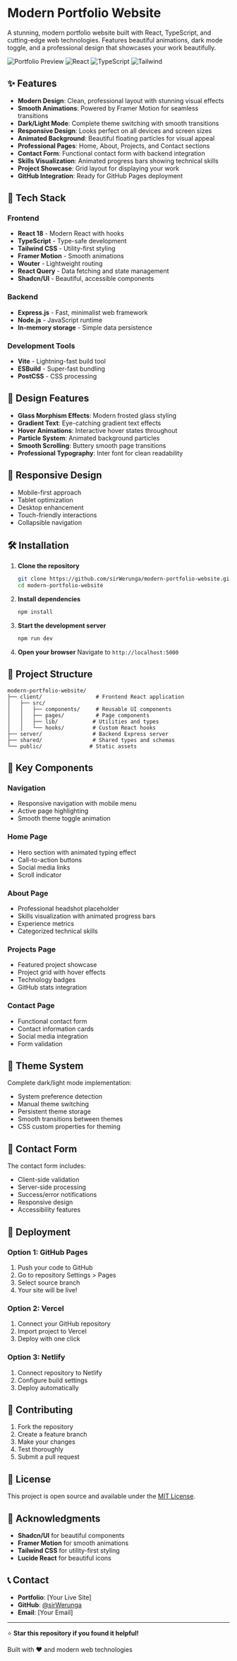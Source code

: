# Modern Portfolio Website

A stunning, modern portfolio website built with React, TypeScript, and cutting-edge web technologies. Features beautiful animations, dark mode toggle, and a professional design that showcases your work beautifully.

![Portfolio Preview](https://img.shields.io/badge/Live%20Demo-Available-brightgreen)
![React](https://img.shields.io/badge/React-18.x-blue)
![TypeScript](https://img.shields.io/badge/TypeScript-5.x-blue)
![Tailwind](https://img.shields.io/badge/Tailwind%20CSS-3.x-blue)

## ✨ Features

- **Modern Design**: Clean, professional layout with stunning visual effects
- **Smooth Animations**: Powered by Framer Motion for seamless transitions
- **Dark/Light Mode**: Complete theme switching with smooth transitions
- **Responsive Design**: Looks perfect on all devices and screen sizes
- **Animated Background**: Beautiful floating particles for visual appeal
- **Professional Pages**: Home, About, Projects, and Contact sections
- **Contact Form**: Functional contact form with backend integration
- **Skills Visualization**: Animated progress bars showing technical skills
- **Project Showcase**: Grid layout for displaying your work
- **GitHub Integration**: Ready for GitHub Pages deployment

## 🚀 Tech Stack

### Frontend
- **React 18** - Modern React with hooks
- **TypeScript** - Type-safe development
- **Tailwind CSS** - Utility-first styling
- **Framer Motion** - Smooth animations
- **Wouter** - Lightweight routing
- **React Query** - Data fetching and state management
- **Shadcn/UI** - Beautiful, accessible components

### Backend
- **Express.js** - Fast, minimalist web framework
- **Node.js** - JavaScript runtime
- **In-memory storage** - Simple data persistence

### Development Tools
- **Vite** - Lightning-fast build tool
- **ESBuild** - Super-fast bundling
- **PostCSS** - CSS processing

## 🎨 Design Features

- **Glass Morphism Effects**: Modern frosted glass styling
- **Gradient Text**: Eye-catching gradient text effects
- **Hover Animations**: Interactive hover states throughout
- **Particle System**: Animated background particles
- **Smooth Scrolling**: Buttery smooth page transitions
- **Professional Typography**: Inter font for clean readability

## 📱 Responsive Design

- Mobile-first approach
- Tablet optimization
- Desktop enhancement
- Touch-friendly interactions
- Collapsible navigation

## 🛠️ Installation

1. **Clone the repository**
   ```bash
   git clone https://github.com/sirWerunga/modern-portfolio-website.git
   cd modern-portfolio-website
   ```

2. **Install dependencies**
   ```bash
   npm install
   ```

3. **Start the development server**
   ```bash
   npm run dev
   ```

4. **Open your browser**
   Navigate to `http://localhost:5000`

## 📂 Project Structure

```
modern-portfolio-website/
├── client/                 # Frontend React application
│   ├── src/
│   │   ├── components/     # Reusable UI components
│   │   ├── pages/          # Page components
│   │   ├── lib/           # Utilities and types
│   │   └── hooks/         # Custom React hooks
├── server/                # Backend Express server
├── shared/                # Shared types and schemas
└── public/               # Static assets
```

## 🎯 Key Components

### Navigation
- Responsive navigation with mobile menu
- Active page highlighting
- Smooth theme toggle animation

### Home Page
- Hero section with animated typing effect
- Call-to-action buttons
- Social media links
- Scroll indicator

### About Page
- Professional headshot placeholder
- Skills visualization with animated progress bars
- Experience metrics
- Categorized technical skills

### Projects Page
- Featured project showcase
- Project grid with hover effects
- Technology badges
- GitHub stats integration

### Contact Page
- Functional contact form
- Contact information cards
- Social media integration
- Form validation

## 🌙 Theme System

Complete dark/light mode implementation:
- System preference detection
- Manual theme switching
- Persistent theme storage
- Smooth transitions between themes
- CSS custom properties for theming

## 📧 Contact Form

The contact form includes:
- Client-side validation
- Server-side processing
- Success/error notifications
- Responsive design
- Accessibility features

## 🚀 Deployment

### Option 1: GitHub Pages
1. Push your code to GitHub
2. Go to repository Settings > Pages
3. Select source branch
4. Your site will be live!

### Option 2: Vercel
1. Connect your GitHub repository
2. Import project to Vercel
3. Deploy with one click

### Option 3: Netlify
1. Connect repository to Netlify
2. Configure build settings
3. Deploy automatically

## 🤝 Contributing

1. Fork the repository
2. Create a feature branch
3. Make your changes
4. Test thoroughly
5. Submit a pull request

## 📄 License

This project is open source and available under the [MIT License](LICENSE).

## 🙏 Acknowledgments

- **Shadcn/UI** for beautiful components
- **Framer Motion** for smooth animations
- **Tailwind CSS** for utility-first styling
- **Lucide React** for beautiful icons

## 📞 Contact

- **Portfolio**: [Your Live Site]
- **GitHub**: [@sirWerunga](https://github.com/sirWerunga)
- **Email**: [Your Email]

---

⭐ **Star this repository if you found it helpful!**

Built with ❤️ and modern web technologies